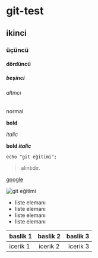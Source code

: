 # git-test 
## ikinci
### üçüncü
#### dördüncü
##### beşinci
###### altıncı

normal

**bold**

*italic*

**bold _italic_**

` echo "git eğitimi"; `

> alıntıdır.

[google](http://google.com)

![git eğitimi](https://lh3.googleusercontent.com/proxy/LczrAdc2ZJrb4glpvj8qMBCy3aQOWhrrhv6Ki0HguGt5A98Fc_MOsu3pp8Yr3ZmaJ19xF537V5h71LTdeLIbStomIdcBs8Q)

- liste elemanı
- liste elemanı
- liste elemanı
- liste elemanı

| baslik 1 | baslik 2 | baslik 3 |
| :--- | :---: | ---: |
| icerik 1 | icerik 2 | icerik 3 |
